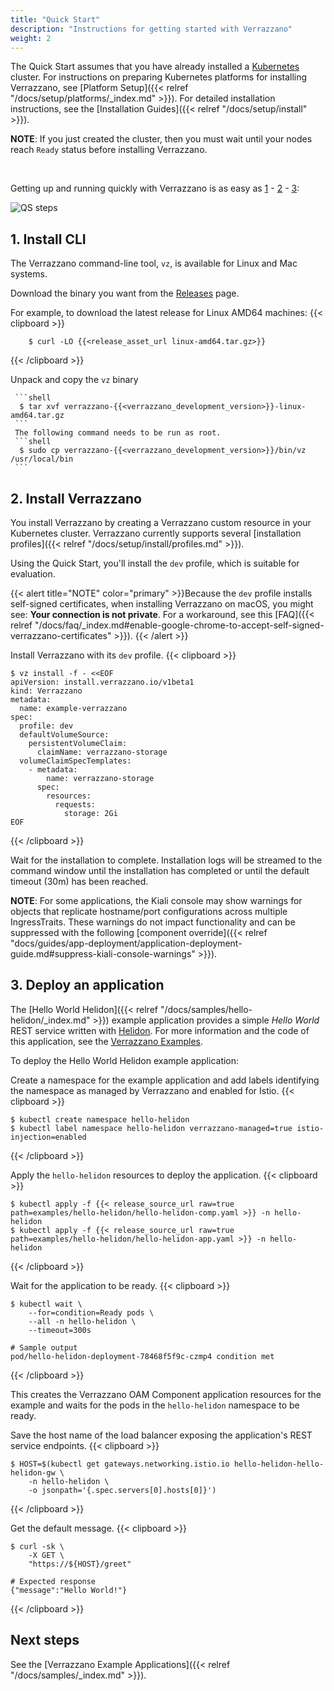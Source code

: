 ```yaml
---
title: "Quick Start"
description: "Instructions for getting started with Verrazzano"
weight: 2
---
```


The Quick Start assumes that you have already installed a
[Kubernetes](https://kubernetes.io/) cluster. For instructions on preparing Kubernetes
platforms for installing Verrazzano, see [Platform Setup]({{< relref "/docs/setup/platforms/_index.md" >}}).
For detailed installation instructions, see the [Installation Guides]({{< relref "/docs/setup/install" >}}).

**NOTE**: If you just created the cluster, then you must wait until your nodes reach `Ready` status before installing Verrazzano.

<br>

Getting up and running quickly with Verrazzano is as easy as [1](#install-cli) - [2](#install-verrazzano) - [3](#deploy-an-application):

![QS steps](/docs/images/QS-numbers.png)

## 1. Install CLI

The Verrazzano command-line tool, `vz`, is available for Linux and Mac systems.

Download the binary you want from the [Releases](https://github.com/verrazzano/verrazzano/releases/) page.

   For example, to download the latest release for Linux AMD64 machines:
   {{< clipboard >}}
   <div class="highlight">

        $ curl -LO {{<release_asset_url linux-amd64.tar.gz>}}

   </div>
   {{< /clipboard >}}

Unpack and copy the `vz` binary

     ```shell
      $ tar xvf verrazzano-{{<verrazzano_development_version>}}-linux-amd64.tar.gz
     ```
     The following command needs to be run as root.
     ```shell
      $ sudo cp verrazzano-{{<verrazzano_development_version>}}/bin/vz /usr/local/bin
     ```


## 2. Install Verrazzano

You install Verrazzano by creating a Verrazzano custom resource in your Kubernetes cluster.
Verrazzano currently supports several [installation profiles]({{< relref "/docs/setup/install/profiles.md" >}}).

Using the Quick Start, you'll install the `dev` profile, which is suitable for evaluation.

{{< alert title="NOTE" color="primary" >}}Because the `dev` profile installs self-signed certificates, when installing Verrazzano on macOS, you might see: **Your connection is not private**. For a workaround, see this [FAQ]({{< relref "/docs/faq/_index.md#enable-google-chrome-to-accept-self-signed-verrazzano-certificates" >}}).
{{< /alert >}}


Install Verrazzano with its `dev` profile.
{{< clipboard >}}
<div class="highlight">

    $ vz install -f - <<EOF
    apiVersion: install.verrazzano.io/v1beta1
    kind: Verrazzano
    metadata:
      name: example-verrazzano
    spec:
      profile: dev
      defaultVolumeSource:
        persistentVolumeClaim:
          claimName: verrazzano-storage
      volumeClaimSpecTemplates:
        - metadata:
            name: verrazzano-storage
          spec:
            resources:
              requests:
                storage: 2Gi
    EOF

</div>
{{< /clipboard >}}

Wait for the installation to complete.
   Installation logs will be streamed to the command window until the installation has completed
   or until the default timeout (30m) has been reached.

**NOTE**: For some applications, the Kiali console may show warnings for objects that replicate hostname/port configurations across multiple IngressTraits. These warnings do not impact functionality and can be suppressed with the following [component override]({{< relref "docs/guides/app-deployment/application-deployment-guide.md#suppress-kiali-console-warnings" >}}).

## 3. Deploy an application

The [Hello World Helidon]({{< relref "/docs/samples/hello-helidon/_index.md" >}})
example application provides a simple *Hello World* REST service written with [Helidon](https://helidon.io).
For more information and the code of this application, see the [Verrazzano Examples](https://github.com/verrazzano/examples).

To deploy the Hello World Helidon example application:



Create a namespace for the example application and add labels identifying the namespace as managed by Verrazzano and
   enabled for Istio.
{{< clipboard >}}
<div class="highlight">

    $ kubectl create namespace hello-helidon
    $ kubectl label namespace hello-helidon verrazzano-managed=true istio-injection=enabled

</div>
{{< /clipboard >}}


Apply the `hello-helidon` resources to deploy the application.
{{< clipboard >}}
<div class="highlight">

    $ kubectl apply -f {{< release_source_url raw=true path=examples/hello-helidon/hello-helidon-comp.yaml >}} -n hello-helidon
    $ kubectl apply -f {{< release_source_url raw=true path=examples/hello-helidon/hello-helidon-app.yaml >}} -n hello-helidon

</div>
{{< /clipboard >}}

Wait for the application to be ready.
{{< clipboard >}}
<div class="highlight">

    $ kubectl wait \
        --for=condition=Ready pods \
        --all -n hello-helidon \
        --timeout=300s

    # Sample output
    pod/hello-helidon-deployment-78468f5f9c-czmp4 condition met

</div>
{{< /clipboard >}}

   This creates the Verrazzano OAM Component application resources for the example and waits for the pods in the `hello-helidon`
   namespace to be ready.

Save the host name of the load balancer exposing the application's REST service endpoints.
{{< clipboard >}}
<div class="highlight">

    $ HOST=$(kubectl get gateways.networking.istio.io hello-helidon-hello-helidon-gw \
        -n hello-helidon \
        -o jsonpath='{.spec.servers[0].hosts[0]}')

</div>
{{< /clipboard >}}

Get the default message.
{{< clipboard >}}
<div class="highlight">

    $ curl -sk \
        -X GET \
        "https://${HOST}/greet"

    # Expected response
    {"message":"Hello World!"}

</div>
{{< /clipboard >}}


## Next steps

See the [Verrazzano Example Applications]({{< relref "/docs/samples/_index.md" >}}).
